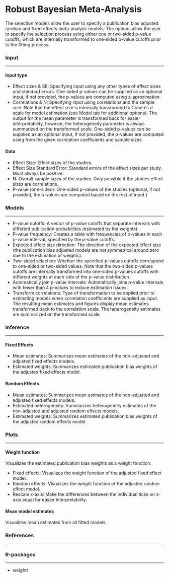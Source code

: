 Robust Bayesian Meta-Analysis
===

The selection models allow the user to specify a publication bias adjusted random and fixed effects meta-analytic models. The options allow the user to specify the selection process using either one or two-sided p-value cutoffs, which are internally transformed to one-sided p-value cutoffs prior to the fitting process.

### Input
---
#### Input type
- Effect sizes & SE: Specifying input using any other types of effect sizes and standard errors. One-sided p-values can be supplied as an optional input, if not provided, the p-values are computed using z-aproximation.
- Correlations & N: Specifying input using correlations and the sample size. Note that the effect size is internally transformed to Cohen's d scale for model estimation (see Model tab for additional options). The output for the mean parameter is transformed back for easier interpretability, however, the heterogeneity parameter is always summarized on the transformed scale. One-sided p-values can be supplied as an optional input, if not provided, the p-values are computed using from the given correlation coefficients and sample sizes.

#### Data
- Effect Size: Effect sizes of the studies.
- Effect Size Standard Error: Standard errors of the effect sizes per study. Must always be positive.
- N: Overall sample sizes of the studies. Only possible if the studies effect sizes are correlations.
- P-value (one-sided): One-sided p-values of the studies (optional, if not provided, the p-values are computed based on the rest of input.)


### Models
---
- P-value cutoffs: A vector of p-value cutoffs that separate intervals with different publication probabilities (estimated by the weights).
- P-value frequency: Creates a table with frequencies of p-values in each p-value interval, specified by the p-value cutoffs.
- Expected effect size direction: The direction of the expected effect size (the publication bias adjusted models are not symmetrical around zero due to the estimation of weights).
- Two-sided selection: Whether the specified p-values cutoffs correspond to one-sided or two-sided values. Note that the two-sided p-values cutoffs are internally transformed into one-sided p-values cutoffs with different weights at each side of the p-value distribution.
- Automatically join p-value intervals: Automatically joins p-value intervals with fewer than 4 p-values to reduce estimation issues.
- Transform correlations: Type of transformation to be applied prior to estimating models when correlation coefficients are supplied as input. The resulting mean estimates and figures display mean estimates transformed back to the correlation scale. The heterogeneity estimates are summarized on the transformed scale.


### Inference
---
#### Fixed Effects
- Mean estimates: Summarizes mean estimates of the non-adjusted and adjusted fixed effects models.
- Estimated weights: Summarizes estimated publication bias weights of the adjusted fixed effects model.

#### Random Effects
- Mean estimates: Summarizes mean estimates of the non-adjusted and adjusted fixed effects models.
- Estimated heterogeneity: Summarizes heterogeneity estimates of the non-adjusted and adjusted random effects models.
- Estimated weights: Summarizes estimated publication bias weights of the adjusted random effects model.


### Plots
---
#### Weight function
Visualizes the estimated publication bias weights as a weight function.
  - Fixed effects: Visualizes the weight function of the adjusted fixed effect model.
  - Random effects: Visualizes the weight function of the adjusted random effect model.
  - Rescale x-axis: Make the differences between the individual ticks on x-axis equal for easier interpretability.

#### Mean model estimates
Visualizes mean estimates from all fitted models.


### References
---


### R-packages
---
- weightr
